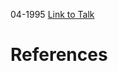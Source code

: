 

04-1995
[Link to Talk](https://www.churchofjesuschrist.org/study/general-conference/1995/04/saturday-afternoon-session?lang=eng)



# References
